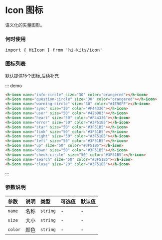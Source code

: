 # Icon 图标
语义化的矢量图形。
### 何时使用

<pre class="language-ts">
import { HiIcon } from 'hi-kits/icon'
</pre>
### 图标列表
默认提供15个图标,后续补充

::: demo
```html
<h-icon name="info-circle" size="30" color="orangered"></h-icon>
<h-icon name="question-circle" size="30" color="orangered"></h-icon>
<h-icon name="warning-circle" size="30" color="#1E90FF"></h-icon>
<h-icon name="sync" size="30" color="#F44336"></h-icon>
<h-icon name="user" size="50" color="#42b983"></h-icon>
<h-icon name="heart" size="50" color="#F44336"></h-icon>
<h-icon name="error" size="50" color="#3F51B5"></h-icon>
<h-icon name="star" size="50" color="#3F51B5"></h-icon>
<h-icon name="link" size="50" color="#3F51B5"></h-icon>
<h-icon name="right" size="50" color="#3F51B5"></h-icon>
<h-icon name="left" size="50" color="#3F51B5"></h-icon>
<h-icon name="up" size="50" color="#3F51B5"></h-icon>
<h-icon name="down" size="50" color="#3F51B5"></h-icon>
<h-icon name="check-circle" size="50" color="#3F51B5"></h-icon>
<h-icon name="search" size="50" color="#3F51B5"></h-icon>
<h-icon name="close" size="20" color="#3F51B5"></h-icon>

```
:::

### 参数说明

|参数|说明|类型|可选值|默认值
|:--|:--|:--|:-----|:---
| `name` | 名称 | `string` | - | -
| `size` | 大小 | `string` | - | -
| `color` | 颜色 | `string` | - | -  | -
